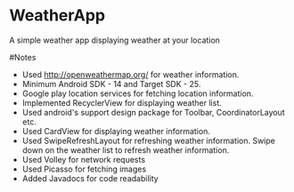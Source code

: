 # WeatherApp
A simple weather app displaying weather at your location

#Notes
 - Used http://openweathermap.org/ for weather information.
 - Minimum Android SDK - 14 and Target SDK - 25.
 - Google play location services for fetching location information.
 - Implemented RecyclerView for displaying weather list.
 - Used android's support design package for Toolbar, CoordinatorLayout etc.
 - Used CardView for displaying weather information.
 - Used SwipeRefreshLayout for refreshing weather information. Swipe down on the
   weather list to refresh weather information.
 - Used Volley for network requests
 - Used Picasso for fetching images
 - Added Javadocs for code readability

